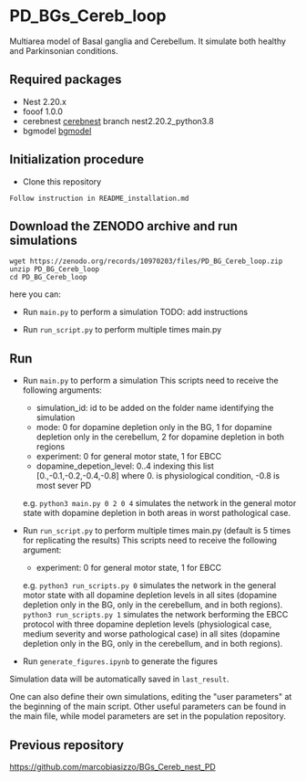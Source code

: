 # PD_BGs_Cereb_loop
Multiarea model of Basal ganglia and Cerebellum. It simulate both healthy and Parkinsonian conditions.

## Required packages
- Nest 2.20.x
- fooof 1.0.0
- cerebnest [cerebnest](https://github.com/marcobiasizzo/cereb-nest/tree/nest2.20.2_python3.8) branch nest2.20.2_python3.8
- bgmodel [bgmodel](https://github.com/marcobiasizzo/bgmodel)

## Initialization procedure
- Clone this repository
```
Follow instruction in README_installation.md
```

## Download the ZENODO archive and run simulations
```
wget https://zenodo.org/records/10970203/files/PD_BG_Cereb_loop.zip
unzip PD_BG_Cereb_loop
cd PD_BG_Cereb_loop
```

here you can:

* Run `main.py` to perform a simulation
TODO: add instructions

* Run `run_script.py` to perform multiple times main.py

## Run 
* Run `main.py` to perform a simulation
    This scripts need to receive the following arguments:
    - simulation_id: id to be added on the folder name identifying the simulation
    - mode: 0 for dopamine depletion only in the BG, 1 for dopamine depletion only in the cerebellum, 2 for dopamine depletion in both regions
    - experiment: 0 for general motor state, 1 for EBCC
    - dopamine_depetion_level: 0..4 indexing this list  [0.,-0.1,-0.2,-0.4,-0.8] where 0. is physiological condition, -0.8 is most sever PD

    e.g. `python3 main.py 0 2 0 4` simulates the network in the general motor state with dopamine depletion in both areas in worst pathological case.

* Run `run_script.py` to perform multiple times main.py (default is 5 times for replicating the results)
    This scripts need to receive the following argument:
    - experiment: 0 for general motor state, 1 for EBCC

    e.g. 
    `python3 run_scripts.py 0` simulates the network in the general motor state with all dopamine depletion levels in all sites (dopamine depletion only in the BG, only in the cerebellum, and in both regions).
    `python3 run_scripts.py 1` simulates the network berforming the EBCC protocol with three dopamine depletion levels (physiological case, medium severity and worse pathological case) in all sites (dopamine depletion only in the BG, only in the cerebellum, and in both regions).

* Run `generate_figures.ipynb` to generate the figures

Simulation data will be automatically saved in `last_result`.

One can also define their own simulations, editing the "user parameters" at the beginning of the main script.
Other useful parameters can be found in the main file, while model parameters are set in the population repository.

## Previous repository
https://github.com/marcobiasizzo/BGs_Cereb_nest_PD
